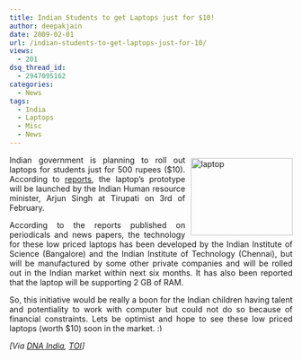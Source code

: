 ```yaml
---
title: Indian Students to get Laptops just for $10!
author: deepakjain
date: 2009-02-01
url: /indian-students-to-get-laptops-just-for-10/
views:
  - 201
dsq_thread_id:
  - 2947095162
categories:
  - News
tags:
  - India
  - Laptops
  - Misc
  - News
---
```

<img class="wp-image-51829" style="border-right: 0px;border-top: 0px;margin: 5px 0px 0px 10px;border-left: 0px;border-bottom: 0px" height="138" alt="laptop" src="http://cdn.devilsworkshop.org/files/2009/02/laptop.gif" width="181" align="right" border="0" /> 

<p align="justify">
  Indian government is planning to roll out laptops for students just for 500 rupees ($10). According to <a href="http://timesofindia.indiatimes.com/India/Rs_500-laptop_display_on_Feb_3/articleshow/4049914.cms" onclick="_gaq.push(['_trackEvent', 'outbound-article', 'http://timesofindia.indiatimes.com/India/Rs_500-laptop_display_on_Feb_3/articleshow/4049914.cms', 'reports']);" >reports</a>, the laptop’s prototype will be launched by the Indian Human resource minister, Arjun Singh at Tirupati on 3rd of February.&#160;
</p>

<p align="justify">
  According to the reports published on periodicals and news papers, the technology for these low priced laptops has been developed by the Indian Institute of Science (Bangalore) and the Indian Institute of Technology (Chennai), but will be manufactured by some other private companies and will be rolled out in the Indian market within next six months. It has also been reported that the laptop will be supporting 2 GB of RAM.
</p>

<p align="justify">
  So, this initiative would be really a boon for the Indian children having talent and potentiality to work with computer but could not do so because of financial constraints. Lets be optimist and hope to see these low priced laptops (worth $10) soon in the market. <img src="http://devilsworkshop.org/wp-includes/images/smilies/simple-smile.png" alt=":)" class="wp-smiley" style="height: 1em; max-height: 1em;" />
</p>

<p align="justify">
  <em>[Via </em><a href="http://www.dnaindia.com/report.asp?newsid=1226142" onclick="_gaq.push(['_trackEvent', 'outbound-article', 'http://www.dnaindia.com/report.asp?newsid=1226142', 'DNA India']);" ><em>DNA India</em></a><em>, </em><a href="http://timesofindia.indiatimes.com/India/Rs_500-laptop_display_on_Feb_3/articleshow/4049914.cms" onclick="_gaq.push(['_trackEvent', 'outbound-article', 'http://timesofindia.indiatimes.com/India/Rs_500-laptop_display_on_Feb_3/articleshow/4049914.cms', 'TOI']);" ><em>TOI</em></a><em>]</em>
</p>
